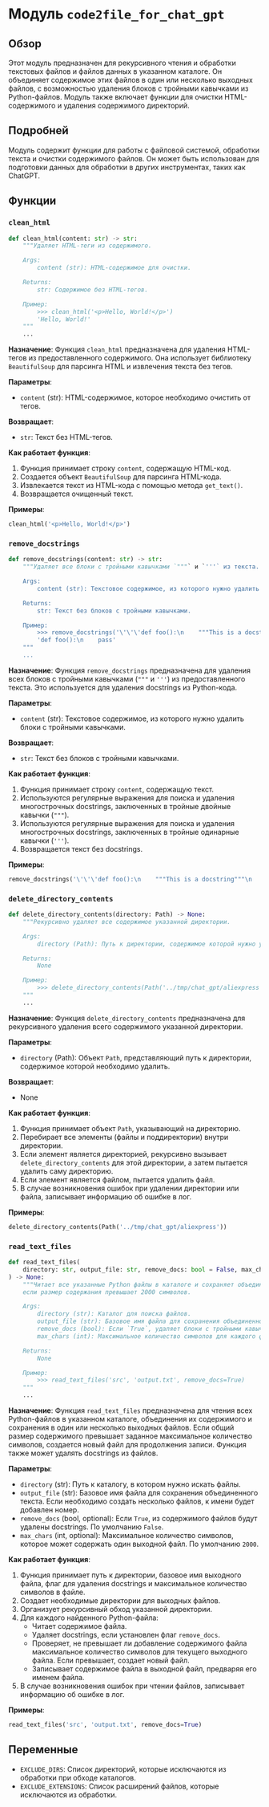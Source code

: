 # Модуль `code2file_for_chat_gpt`

## Обзор

Этот модуль предназначен для рекурсивного чтения и обработки текстовых файлов и файлов данных в указанном каталоге. Он объединяет содержимое этих файлов в один или несколько выходных файлов, с возможностью удаления блоков с тройными кавычками из Python-файлов. Модуль также включает функции для очистки HTML-содержимого и удаления содержимого директорий.

## Подробней

Модуль содержит функции для работы с файловой системой, обработки текста и очистки содержимого файлов. Он может быть использован для подготовки данных для обработки в других инструментах, таких как ChatGPT.

## Функции

### `clean_html`

```python
def clean_html(content: str) -> str:
    """Удаляет HTML-теги из содержимого.

    Args:
        content (str): HTML-содержимое для очистки.

    Returns:
        str: Содержимое без HTML-тегов.

    Пример:
        >>> clean_html('<p>Hello, World!</p>')
        'Hello, World!'
    """
    ...
```

**Назначение**: Функция `clean_html` предназначена для удаления HTML-тегов из предоставленного содержимого. Она использует библиотеку `BeautifulSoup` для парсинга HTML и извлечения текста без тегов.

**Параметры**:
- `content` (str): HTML-содержимое, которое необходимо очистить от тегов.

**Возвращает**:
- `str`: Текст без HTML-тегов.

**Как работает функция**:
1.  Функция принимает строку `content`, содержащую HTML-код.
2.  Создается объект `BeautifulSoup` для парсинга HTML-кода.
3.  Извлекается текст из HTML-кода с помощью метода `get_text()`.
4.  Возвращается очищенный текст.

**Примеры**:

```python
clean_html('<p>Hello, World!</p>')
```

### `remove_docstrings`

```python
def remove_docstrings(content: str) -> str:
    """Удаляет все блоки с тройными кавычками `"""` и `'''` из текста.

    Args:
        content (str): Текстовое содержимое, из которого нужно удалить блоки с тройными кавычками.

    Returns:
        str: Текст без блоков с тройными кавычками.

    Пример:
        >>> remove_docstrings('\'\'\'def foo():\n    """This is a docstring"""\n    pass\'\'\')
        'def foo():\n    pass'
    """
    ...
```

**Назначение**: Функция `remove_docstrings` предназначена для удаления всех блоков с тройными кавычками (`"""` и `'''`) из предоставленного текста. Это используется для удаления docstrings из Python-кода.

**Параметры**:
- `content` (str): Текстовое содержимое, из которого нужно удалить блоки с тройными кавычками.

**Возвращает**:
- `str`: Текст без блоков с тройными кавычками.

**Как работает функция**:
1.  Функция принимает строку `content`, содержащую текст.
2.  Используются регулярные выражения для поиска и удаления многострочных docstrings, заключенных в тройные двойные кавычки (`"""`).
3.  Используются регулярные выражения для поиска и удаления многострочных docstrings, заключенных в тройные одинарные кавычки (`'''`).
4.  Возвращается текст без docstrings.

**Примеры**:

```python
remove_docstrings('\'\'\'def foo():\n    """This is a docstring"""\n    pass\'\'\')
```

### `delete_directory_contents`

```python
def delete_directory_contents(directory: Path) -> None:
    """Рекурсивно удаляет все содержимое указанной директории.

    Args:
        directory (Path): Путь к директории, содержимое которой нужно удалить.

    Returns:
        None

    Пример:
        >>> delete_directory_contents(Path('../tmp/chat_gpt/aliexpress'))
    """
    ...
```

**Назначение**: Функция `delete_directory_contents` предназначена для рекурсивного удаления всего содержимого указанной директории.

**Параметры**:
- `directory` (Path): Объект `Path`, представляющий путь к директории, содержимое которой необходимо удалить.

**Возвращает**:
- None

**Как работает функция**:
1.  Функция принимает объект `Path`, указывающий на директорию.
2.  Перебирает все элементы (файлы и поддиректории) внутри директории.
3.  Если элемент является директорией, рекурсивно вызывает `delete_directory_contents` для этой директории, а затем пытается удалить саму директорию.
4.  Если элемент является файлом, пытается удалить файл.
5.  В случае возникновения ошибок при удалении директории или файла, записывает информацию об ошибке в лог.

**Примеры**:

```python
delete_directory_contents(Path('../tmp/chat_gpt/aliexpress'))
```

### `read_text_files`

```python
def read_text_files(
    directory: str, output_file: str, remove_docs: bool = False, max_chars: int = 2000
) -> None:
    """Читает все указанные Python файлы в каталоге и сохраняет объединенный текст в несколько файлов,
    если размер содержания превышает 2000 символов.

    Args:
        directory (str): Каталог для поиска файлов.
        output_file (str): Базовое имя файла для сохранения объединенного текста.
        remove_docs (bool): Если `True`, удаляет блоки с тройными кавычками из текста. По умолчанию `False`.
        max_chars (int): Максимальное количество символов для каждого файла. По умолчанию 2000.

    Returns:
        None

    Пример:
        >>> read_text_files('src', 'output.txt', remove_docs=True)
    """
    ...
```

**Назначение**: Функция `read_text_files` предназначена для чтения всех Python-файлов в указанном каталоге, объединения их содержимого и сохранения в один или несколько выходных файлов. Если общий размер содержимого превышает заданное максимальное количество символов, создается новый файл для продолжения записи. Функция также может удалять docstrings из файлов.

**Параметры**:
- `directory` (str): Путь к каталогу, в котором нужно искать файлы.
- `output_file` (str): Базовое имя файла для сохранения объединенного текста. Если необходимо создать несколько файлов, к имени будет добавлен номер.
- `remove_docs` (bool, optional): Если `True`, из содержимого файлов будут удалены docstrings. По умолчанию `False`.
- `max_chars` (int, optional): Максимальное количество символов, которое может содержать один выходной файл. По умолчанию `2000`.

**Как работает функция**:
1.  Функция принимает путь к директории, базовое имя выходного файла, флаг для удаления docstrings и максимальное количество символов в файле.
2.  Создает необходимые директории для выходных файлов.
3.  Организует рекурсивный обход указанной директории.
4.  Для каждого найденного Python-файла:
    -   Читает содержимое файла.
    -   Удаляет docstrings, если установлен флаг `remove_docs`.
    -   Проверяет, не превышает ли добавление содержимого файла максимальное количество символов для текущего выходного файла. Если превышает, создает новый файл.
    -   Записывает содержимое файла в выходной файл, предваряя его именем файла.
5.  В случае возникновения ошибок при чтении файлов, записывает информацию об ошибке в лог.

**Примеры**:

```python
read_text_files('src', 'output.txt', remove_docs=True)
```

## Переменные

- `EXCLUDE_DIRS`: Список директорий, которые исключаются из обработки при обходе каталогов.
- `EXCLUDE_EXTENSIONS`: Список расширений файлов, которые исключаются из обработки.
